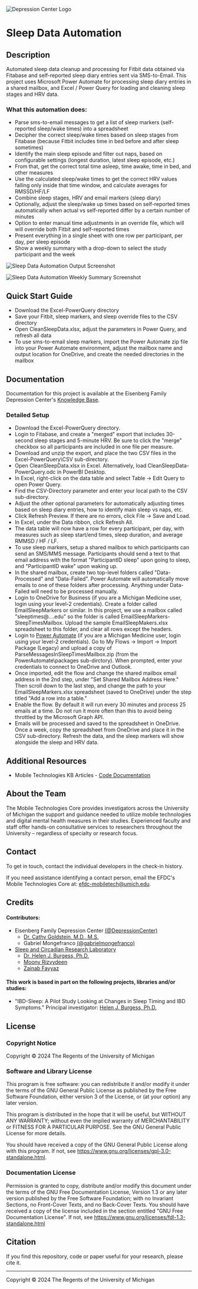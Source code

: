 ![Depression Center Logo](https://github.com/DepressionCenter/.github/blob/main/images/EFDCLogo_375w.png "depressioncenter.org")

# Sleep Data Automation

## Description
Automated sleep data cleanup and processing for Fitbit data obtained via Fitabase and self-reported sleep diary entries sent via SMS-to-Email. This project uses Microsoft Power Automate for processing sleep diary entries in a shared mailbox, and Excel / Power Query for loading and cleaning sleep stages and HRV data.

### What this automation does:
+ Parse sms-to-email messages to get a list of sleep markers (self-reported sleep/wake times) into a spreadsheet
+ Decipher the correct sleep/wake times based on sleep stages from Fitabase (because Fitbit includes time in bed before and after sleep sometimes)
+ Identify the main sleep episode and filter out naps, based on configurable settings (longest duration, latest sleep episode, etc.)
+ From that, get the correct total time asleep, time awake, time in bed, and other measures
+ Use the calculated sleep/wake times to get the correct HRV values falling only inside that time window, and calculate averages for RMSSD/HF/LF
+ Combine sleep stages, HRV and email markers (sleep diary)
+ Optionally, adjust the sleep/wake up times based on self-reported times automatically when actual vs self-reported differ by a certain number of minutes
+ Option to enter manual time adjustments in an override file, which will will override both Fitbit and self-reported times
+ Present everything in a single sheet with one row per participant, per day, per sleep episode
+ Show a weekly summary with a drop-down to select the study participant and the week


![Sleep Data Automation Output Screenshot](https://github.com/DepressionCenter/MDEN/blob/1ba004e1297de82580cc98ec4852cec86e161ce1/SleepDataAutomation/SleepDataAutomation-Screenshot.png "Sleep Data Automation Output Example")


![Sleep Data Automation Weekly Summary Screenshot](https://github.com/DepressionCenter/MDEN/blob/36693a1ad17f6e23ed9c0acc021958483dd025a2/SleepDataAutomation/SleepDataAutomation-WeeklySummary-Screenshot.png "Sleep Data Automation Weekly Summary Example")



## Quick Start Guide
+ Download the Excel-PowerQuery directory
+ Save your Fitbit, sleep markers, and sleep override files to the CSV directory
+ Open CleanSleepData.xlsx, adjust the parameters in Power Query, and refresh all data
+ To use sms-to-email sleep markers, import the Power Automate zip file into your Power Automate environment, adjust the mailbox name and output location for OneDrive, and create the needed directories in the mailbox




## Documentation
Documentation for this project is available at the Eisenberg Family Depression Center's [Knowledge Base](https://teamdynamix.umich.edu/TDClient/210/DepressionCenter/KB/ArticleDet?ID=11822).

### Detailed Setup
+ Download the Excel-PowerQuery directory.
+ Login to Fitabase, and create a "merged" export that includes 30-second sleep stages and 5-minute HRV. Be sure to click the "merge" checkbox so all participants are included in one file per measure.
+ Download and unzip the export, and place the two CSV files in the Excel-PowerQuery\CSV sub-directory.
+ Open CleanSleepData.xlsx in Excel. Alternatively, load CleanSleepData-PowerQuery.odc in PowerBI Desktop.
+ In Excel, right-click on the data table and select Table -> Edit Query to open Power Query.
+ Find the CSV-Directory parameter and enter your local path to the CSV sub-directory.
+ Adjust the other optional parameters for automatically adjusting times based on sleep diary entries, how to identify main sleep vs naps, etc.
+ Click Refresh Preview. If there are no errors, click File -> Save and Load.
+ In Excel, under the Data ribbon, click Refresh All.
+ The data table will now have a row for every participant, per day, with measures such as sleep start/end times, sleep duration, and average RMMSD / HF / LF.
+ To use sleep markers, setup a shared mailbox to which participants can send an SMS/MMS message. Participants should send a text to that email address with the format "ParticipantID sleep" upon going to sleep, and "ParticipantID wake" upon waking up.
+ In the shared mailbox, create two top-level folders called "Data-Processed" and "Data-Failed". Power Automate will automatically move emails to one of these folders after processing. Anything under Data-Failed will need to be processed manually.
+ Login to OneDrive for Business (if you are a Michigan Medicine user, login using your level-2 credentials). Create a folder called EmailSleepMarkers or similar. In this project, we use a mailbox called "sleeptimes@....edu" so the folder is called EmailSleepMarkers-SleepTimesMailbox. Upload the sample EmailSleepMakers.xlsx spreadsheet to this folder, and clear all rows except the headers.
+ Login to [Power Automate](https://make.powerautomate.com) (if you are a Michigan Medicine user, login using your level-2 credentials). Go to My Flows -> Import -> Import Package (Legacy) and upload a copy of ParseMessagesInSleepTimesMailbox.zip (from the PowerAutomate\packages sub-dirctory). When prompted, enter your credentials to connect to OneDrive and Outlook.
+ Once imported, edit the flow and change the shared mailbox email address in the 2nd step, under "Set Shared Mailbox Address Here." Then scroll down to the last step, and change the path to your EmailSleepMarkers.xlsx spreadsheet (saved to OneDrive) under the step titled "Add a row into a table."
+ Enable the flow. By default it will run every 30 minutes and process 25 emails at a time. Do not run it more often than this to avoid being throttled by the Microsoft Graph API.
+ Emails will be processed and saved to the spreadsheet in OneDrive. Once a week, copy the spreadsheet from OneDrive and place it in the CSV sub-directory. Refresh the data, and the sleep markers will show alongside the sleep and HRV data.



## Additional Resources
+ Mobile Technologies KB Articles - [Code Documentation](https://teamdynamix.umich.edu/TDClient/210/DepressionCenter/KB/?CategoryID=847)



## About the Team
The Mobile Technologies Core provides investigators across the University of Michigan the support and guidance needed to utilize mobile technologies and digital mental health measures in their studies. Experienced faculty and staff offer hands-on consultative services to researchers throughout the University – regardless of specialty or research focus.



## Contact
To get in touch, contact the individual developers in the check-in history.

If you need assistance identifying a contact person, email the EFDC's Mobile Technologies Core at: efdc-mobiletech@umich.edu.



## Credits
#### Contributors:
+ Eisenberg Family Depression Center [(@DepressionCenter)](https://github.com/DepressionCenter/)
  + [Dr. Cathy Goldstein, M.D., M.S.](https://depressioncenter.org/become-member/our-members/cathygo)
  + Gabriel Mongefranco [(@gabrielmongefranco)](https://github.com/gabrielmongefranco)
+ [Sleep and Circadian Research Laboratory](https://medicine.umich.edu/dept/psychiatry/programs/sleep/sleep-circadian-research-laboratory)
  + [Dr. Helen J. Burgess, Ph.D.](https://medicine.umich.edu/dept/psychiatry/helen-burgess-phd)
  + [Moony Rizvydeen](https://www.linkedin.com/in/muneer-rizvydeen-b3b26254?original_referer=https%3A%2F%2Fdepressioncenter.org)
  + [Zainab Fayyaz](https://mcommunity.umich.edu/person/fzainab) 



#### This work is based in part on the following projects, libraries and/or studies:
+ "IBD-Sleep: A Pilot Study Looking at Changes in Sleep Timing and IBD Symptoms." Principal investigator: [Helen J. Burgess, Ph.D.](https://medicine.umich.edu/dept/psychiatry/helen-burgess-phd)



## License
### Copyright Notice
Copyright © 2024 The Regents of the University of Michigan


### Software and Library License
This program is free software: you can redistribute it and/or modify it under the terms of the GNU General Public License as published by the Free Software Foundation, either version 3 of the License, or (at your option) any later version.

This program is distributed in the hope that it will be useful, but WITHOUT ANY WARRANTY; without even the implied warranty of MERCHANTABILITY or FITNESS FOR A PARTICULAR PURPOSE. See the GNU General Public License for more details.

You should have received a copy of the GNU General Public License along with this program. If not, see <https://www.gnu.org/licenses/gpl-3.0-standalone.html>.


### Documentation License
Permission is granted to copy, distribute and/or modify this document 
under the terms of the GNU Free Documentation License, Version 1.3 
or any later version published by the Free Software Foundation; 
with no Invariant Sections, no Front-Cover Texts, and no Back-Cover Texts. 
You should have received a copy of the license included in the section entitled "GNU 
Free Documentation License". If not, see <https://www.gnu.org/licenses/fdl-1.3-standalone.html>



## Citation
If you find this repository, code or paper useful for your research, please cite it.

----

Copyright © 2024 The Regents of the University of Michigan
